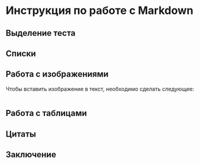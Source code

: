 # Инструкция по работе с Markdown

## Выделение теста

## Списки

## Работа с изображениями

Чтобы вставить изображение в текст, необходимо сделать следующее: 

![]( )

## Работа с таблицами

## Цитаты

## Заключение